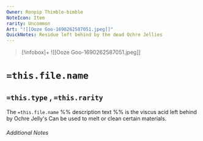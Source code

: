 ```yaml
---
Owner: Ronpip Thimble-bimble
NoteIcon: Item
rarity: Uncommon
Art: "![[Ooze Goo-1690262587051.jpeg]]"
QuickNotes: Residue left behind by the dead Ochre Jellies
---
```


> [!infobox]+
> ![[Ooze Goo-1690262587051.jpeg]]

# `=this.file.name`
## `=this.type` , `=this.rarity`

The `=this.file.name` %% description text %% is the viscus acid left behind by Ochre Jelly's
Can be used to melt or clean certain materials.

###### Additional Notes